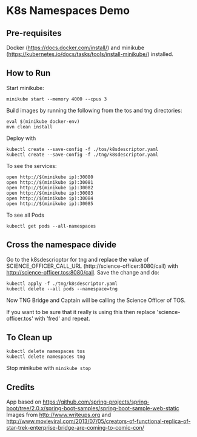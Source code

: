 # K8s Namespaces Demo

## Pre-requisites

Docker (https://docs.docker.com/install/) and minikube (https://kubernetes.io/docs/tasks/tools/install-minikube/) installed.

## How to Run

Start minikube:
 
`minikube start --memory 4000 --cpus 3`

Build images by running the following from the tos and tng directories:

`eval $(minikube docker-env)` <br/>
`mvn clean install` <br/>

Deploy with
 
`kubectl create --save-config -f ./tos/k8sdescriptor.yaml` <br/>
`kubectl create --save-config -f ./tng/k8sdescriptor.yaml` <br/>

To see the services: 

`open http://$(minikube ip):30080` <br/>
`open http://$(minikube ip):30081` <br/>
`open http://$(minikube ip):30082` <br/>
`open http://$(minikube ip):30083` <br/>
`open http://$(minikube ip):30084` <br/>
`open http://$(minikube ip):30085` <br/>

To see all Pods

`kubectl get pods --all-namespaces`

## Cross the namespace divide

Go to the k8sdescrioptor for tng and replace the value of SCIENCE_OFFICER_CALL_URL (http://science-officer:8080/call) with http://science-officer.tos:8080/call. Save the change and do:

`kubectl apply -f ./tng/k8sdescriptor.yaml` <br>
`kubectl delete --all pods --namespace=tng` <br/>

Now TNG Bridge and Captain will be calling the Science Officer of TOS.

If you want to be sure that it really is using this then replace 'science-officer.tos' with 'fred' and repeat.

## To Clean up

`kubectl delete namespaces tos` <br/>
`kubectl delete namespaces tng` <br/>

Stop minikube with `minikube stop`

## Credits

App based on https://github.com/spring-projects/spring-boot/tree/2.0.x/spring-boot-samples/spring-boot-sample-web-static
Images from http://www.writeups.org and http://www.movieviral.com/2013/07/05/creators-of-functional-replica-of-star-trek-enterprise-bridge-are-coming-to-comic-con/